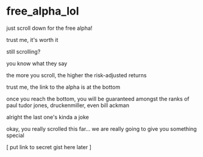 # free_alpha_lol








just scroll down for the free alpha!











































trust me, it's worth it








































still scrolling? 



























































you know what they say




























































the more you scroll, the higher the risk-adjusted returns








































































trust me, the link to the alpha is at the bottom
















































































once you reach the bottom, you will be guaranteed amongst the ranks of paul tudor jones, druckenmiller, even bill ackman













































































alright the last one's kinda a joke
































































































okay, you really scrolled this far... we are really going to give you something special





















































































































[ put link to secret gist here later ]























